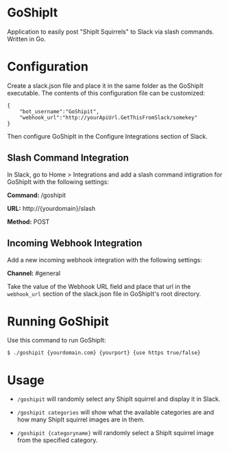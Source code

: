 # GoShipIt
Application to easily post "ShipIt Squirrels" to Slack via slash commands. Written in Go.

# Configuration

Create a slack.json file and place it in the same folder as the GoShipIt executable. The contents of this configuration file can be customized:

```
{
	"bot_username":"GoShipit",
	"webhook_url":"http://yourApiUrl.GetThisFromSlack/somekey"
}
```

Then configure GoShipIt in the Configure Integrations section of Slack.

## Slash Command Integration

In Slack, go to Home > Integrations and add a slash command intigration for GoShipIt with the following settings:

**Command:** /goshipit

**URL:** http://{yourdomain}/slash

**Method:** POST

## Incoming Webhook Integration

Add a new incoming webhook integration with the following settings:

**Channel:** #general

Take the value of the Webhook URL field and place that url in the `webhook_url` section of the slack.json file in GoShipIt's root directory.

# Running GoShipit

Use this command to run GoShipIt:

`$ ./goshipit {yourdomain.com} {yourport} {use https true/false}`

# Usage

* `/goshipit` will randomly select any ShipIt squirrel and display it in Slack.

* `/goshipit categories` will show what the available categories are and how many ShipIt squirrel images are in them.

* `/goshipit {categoryname}` will randomly select a ShipIt squirrel image from the specified category.